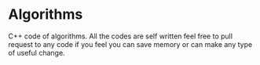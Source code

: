 # Algorithms
C++ code of algorithms.
All the codes are self written feel free to pull request to any code if you feel you can save memory or can make any type of useful change.
